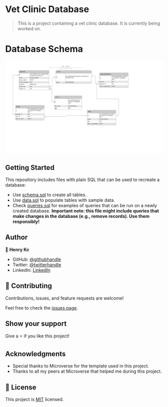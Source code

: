 # Vet Clinic Database

> This is a project containing a vet clinic database. It is currently being worked on.
# Database Schema
![Database Schema](./images/vet_clinic.png)
## Getting Started

This repository includes files with plain SQL that can be used to recreate a database:

- Use [schema.sql](./schema.sql) to create all tables.
- Use [data.sql](./data.sql) to populate tables with sample data.
- Check [queries.sql](./queries.sql) for examples of queries that can be run on a newly created database. **Important note: this file might include queries that make changes in the database (e.g., remove records). Use them responsibly!**

## Author

👤 **Henry Kc**

- GitHub: [@githubhandle](https://github.com/henrykc24)
- Twitter: [@twitterhandle](https://twitter.com/henrykc24)
- LinkedIn: [LinkedIn](https://linkedin.com/in/henry-kc)


## 🤝 Contributing

Contributions, issues, and feature requests are welcome!

Feel free to check the [issues page](https://github.com/HENRYKC24/vet-clinic-database/issues/).

## Show your support

Give a ⭐️ if you like this project!

## Acknowledgments

- Special thanks to Microverse for the template used in this project.
- Thanks to all my peers at Microverse that helped me during this project.

## 📝 License

This project is [MIT](./LICENSE) licensed.
